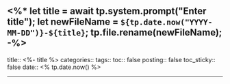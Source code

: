 <%*
let title = await tp.system.prompt("Enter title");
let newFileName = `${tp.date.now("YYYY-MM-DD")}-${title}`;
tp.file.rename(newFileName);
-%>
---
title:: <%- title %>
categories::
tags:: 
toc:: false
posting:: false
toc_sticky:: false
date:: <% tp.date.now() %>

---
